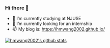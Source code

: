 ### Hi there 👋

- 🔭 I’m currently studying at NJUSE
- 🌱 I’m currently looking for an internship
- 📫 My blog is: https://hmwang2002.github.io/

[![hmwang2002's github stats](https://github-readme-stats.vercel.app/api?username=hmwang2002&show_icons=true&include_all_commits=true&hide=contribs "![hmwang2002's github stats")](https://github.com/anuraghazra/github-readme-stats)


